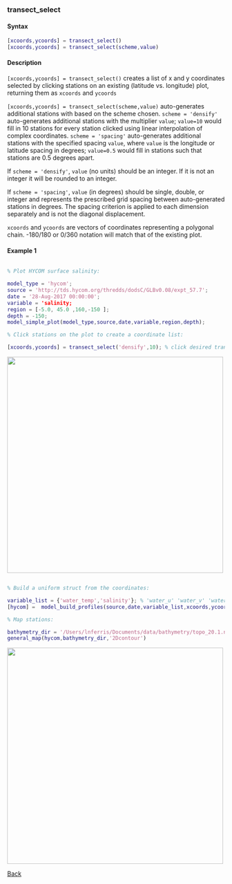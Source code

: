 ### transect_select

#### Syntax

```Matlab
[xcoords,ycoords] = transect_select() 
[xcoords,ycoords] = transect_select(scheme,value)
```
#### Description

``[xcoords,ycoords] = transect_select()`` creates a list of x and y coordinates selected by clicking stations on an existing (latitude vs. longitude) plot, returning them as ``xcoords`` and ``ycoords``

``[xcoords,ycoords] = transect_select(scheme,value)`` auto-generates additional stations with based on the scheme chosen. ``scheme = 'densify'`` auto-generates additional stations with the multiplier ``value``; ``value=10`` would fill in 10 stations for every station clicked using linear interpolation of complex coordinates. ``scheme = 'spacing'`` auto-generates additional stations with the specified spacing ``value``, where ``value`` is the longitude or latitude spacing in degrees; ``value=0.5`` would fill in stations such that stations are 0.5 degrees apart. 

If ``scheme = 'densify'``, ``value`` (no units) should be an integer. If it is not an integer it will be rounded to an integer.

If ``scheme = 'spacing'``, ``value`` (in degrees) should be single, double, or integer and represents the prescribed grid spacing between auto-generated stations in degrees. The spacing criterion is applied to each dimension separately and is not the diagonal displacement.

``xcoords`` and ``ycoords`` are vectors of coordinates representing a polygonal chain. -180/180 or 0/360 notation will match that of the existing plot.

#### Example 1


```Matlab

% Plot HYCOM surface salinity:

model_type = 'hycom'; 
source = 'http://tds.hycom.org/thredds/dodsC/GLBv0.08/expt_57.7';
date = '28-Aug-2017 00:00:00';  
variable = 'salinity;                
region = [-5.0, 45.0 ,160,-150 ];      
depth = -150;                                                   
model_simple_plot(model_type,source,date,variable,region,depth);

% Click stations on the plot to create a coordinate list:

[xcoords,ycoords] = transect_select('densify',10); % click desired transect on the figure, densify selection by 10x

```
<img src="https://user-images.githubusercontent.com/24570061/88406388-9f569580-cd9e-11ea-9871-e4d55941d7c4.png" width="500">

```Matlab

% Build a uniform struct from the coordinates:

variable_list = {'water_temp','salinity'}; % 'water_u' 'water_v' 'water_temp' 'salinity'
[hycom] =  model_build_profiles(source,date,variable_list,xcoords,ycoords);

% Map stations:

bathymetry_dir = '/Users/lnferris/Documents/data/bathymetry/topo_20.1.nc';
general_map(hycom,bathymetry_dir,'2Dcontour')

```
<img src="https://user-images.githubusercontent.com/24570061/88406404-a67da380-cd9e-11ea-8d49-bd4db591c282.png" width="500">


[Back](https://github.com/lnferris/ocean_data_tools#miscellaneous-utilities-1)

